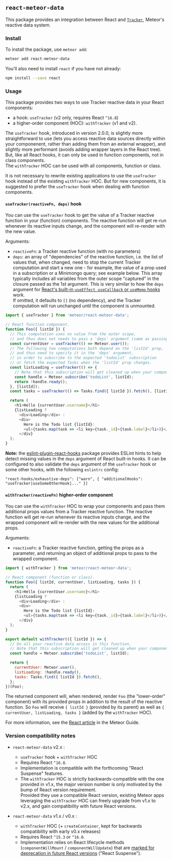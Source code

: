 ## `react-meteor-data`

This package provides an integration between React and [`Tracker`](https://atmospherejs.com/meteor/tracker), Meteor's reactive data system.

### Install

To install the package, use `meteor add`:

```bash
meteor add react-meteor-data
```

You'll also need to install `react` if you have not already:

```bash
npm install --save react
```

### Usage

This package provides two ways to use Tracker reactive data in your React components:
- a hook: `useTracker` (v2 only, requires React `^16.8`)
- a higher-order component (HOC): `withTracker` (v1 and v2).

The `useTracker` hook, introduced in version 2.0.0, is slightly more straightforward to use (lets you access reactive data sources directly within your componenent, rather than adding them from an external wrapper), and slightly more performant (avoids adding wrapper layers in the React tree). But, like all React hooks, it can only be used in function components, not in class components.  
The `withTracker` HOC can be used with all components, function or class.

It is not necessary to rewrite existing applications to use the `useTracker` hook instead of the existing `withTracker` HOC. But for new components, it is suggested to prefer the `useTracker` hook when dealing with function components.

#### `useTracker(reactiveFn, deps)` hook

You can use the `useTracker` hook to get the value of a Tracker reactive function in your (function) components. The reactive function will get re-run whenever its reactive inputs change, and the component will re-render with the new value.

Arguments:
- `reactiveFn`: a Tracker reactive function (with no parameters)
- `deps`: an array of "dependencies" of the reactive function, i.e. the list of values that, when changed, need to stop the current Tracker computation and start a new one - for example, the value of a prop used in a subscription or a Minimongo query; see example below. This array typically includes all variables from the outer scope "captured" in the closure passed as the 1st argument. This is very similar to how the `deps` argument for [React's built-in `useEffect`, `useCallback` or `useMemo` hooks](https://reactjs.org/docs/hooks-reference.html) work.  
If omitted, it defaults to `[]` (no dependency), and the Tracker computation will run unchanged until the component is unmounted.

```js
import { useTracker } from 'meteor/react-meteor-data';

// React function component.
function Foo({ listId }) {
  // This computation uses no value from the outer scope,
  // and thus does not needs to pass a 'deps' argument (same as passing []).
  const currentUser = useTracker(() => Meteor.user());
  // The following two computations both depend on the 'listId' prop,
  // and thus need to specify it in the 'deps' argument,
  // in order to subscribe to the expected 'todoList' subscription
  // or fetch the expected Tasks when the 'listId' prop changes.
  const listLoading = useTracker(() => {
    // Note that this subscription will get cleaned up when your component is unmounted.
    const handle = Meteor.subscribe('todoList', listId);
    return !handle.ready();
  }, [listId]);
  const tasks = useTracker(() => Tasks.find({ listId }).fetch(), [listId]);

  return (
    <h1>Hello {currentUser.username}</h1>
    {listLoading ?
      <div>Loading</div> :
      <div>
        Here is the Todo list {listId}:
        <ul>{tasks.map(task => <li key={task._id}>{task.label}</li>)}</ul>
      </div}
  );
}
```

**Note:** the [eslint-plugin-react-hooks](https://www.npmjs.com/package/eslint-plugin-react-hooks) package provides ESLint hints to help detect missing values in the `deps` argument of React built-in hooks. It can be configured to also validate the `deps` argument of the `useTracker` hook or some other hooks, with the following `eslintrc` config:

```
"react-hooks/exhaustive-deps": ["warn", { "additionalHooks": "useTracker|useSomeOtherHook|..." }]
```

#### `withTracker(reactiveFn)` higher-order component

You can use the `withTracker` HOC to wrap your components and pass them additional props values from a Tracker reactive function. The reactive function will get re-run whenever its reactive inputs change, and the wrapped component will re-render with the new values for the additional props.

Arguments:
- `reactiveFn`: a Tracker reactive function, getting the props as a parameter, and returning an object of additional props to pass to the wrapped component.

```js
import { withTracker } from 'meteor/react-meteor-data';

// React component (function or class).
function Foo({ listId, currentUser, listLoading, tasks }) {
  return (
    <h1>Hello {currentUser.username}</h1>
    {listLoading ?
      <div>Loading</div> :
      <div>
        Here is the Todo list {listId}:
        <ul>{tasks.map(task => <li key={task._id}>{task.label}</li>)}</ul>
      </div}
  );
}

export default withTracker(({ listId }) => {
  // Do all your reactive data access in this function.
  // Note that this subscription will get cleaned up when your component is unmounted
  const handle = Meteor.subscribe('todoList', listId);

  return {
    currentUser: Meteor.user(),
    listLoading: !handle.ready(),
    tasks: Tasks.find({ listId }).fetch(),
  };
})(Foo);
```

The returned component will, when rendered, render `Foo` (the "lower-order" component) with its provided props in addition to the result of the reactive function. So `Foo` will receive `{ listId }` (provided by its parent) as well as `{ currentUser, listLoading, tasks }` (added by the `withTracker` HOC).

For more information, see the [React article](http://guide.meteor.com/react.html) in the Meteor Guide.

### Version compatibility notes

- `react-meteor-data` v2.x :
  - `useTracker` hook + `withTracker` HOC
  - Requires React `^16.8`.
  - Implementation is compatible with the forthcoming "React Suspense" features.
  - The `withTracker` HOC is strictly backwards-compatible with the one provided in v1.x, the major version number is only motivated by the bump of React version requirement.  
Provided they use a compatible React version, existing Meteor apps leveraging the `withTracker` HOC can freely upgrade from v1.x to v2.x, and gain compatibility with future React versions.
 
- `react-meteor-data` v1.x / v0.x :
  - `withTracker` HOC (+ `createContainer`, kept for backwards compatibility with early v0.x releases)
  - Requires React `^15.3` or `^16.0`.
  - Implementation relies on React lifecycle methods (`componentWillMount` / `componentWillUpdate`) that are [marked for deprecation in future React versions](https://reactjs.org/blog/2018/03/29/react-v-16-3.html#component-lifecycle-changes) ("React Suspense").
